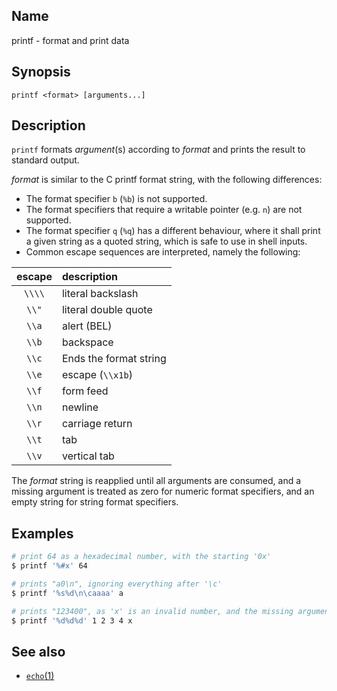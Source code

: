 ## Name

printf - format and print data

## Synopsis

```**sh
printf <format> [arguments...]
```

## Description

`printf` formats _argument_(s) according to _format_ and prints the result to standard output.

_format_ is similar to the C printf format string, with the following differences:
- The format specifier `b` (`%b`) is not supported.
- The format specifiers that require a writable pointer (e.g. `n`) are not supported.
- The format specifier `q` (`%q`) has a different behaviour, where it shall print a given string as a quoted string, which is safe to use in shell inputs.
- Common escape sequences are interpreted, namely the following:

| escape | description |
|   :-:  |    :---     |
|  `\\\\`| literal backslash |
|  `\\"` | literal double quote |
|  `\\a` | alert (BEL) |
|  `\\b` | backspace |
|  `\\c` | Ends the format string |
|  `\\e` | escape (`\\x1b`) |
|  `\\f` | form feed |
|  `\\n` | newline |
|  `\\r` | carriage return |
|  `\\t` | tab |
|  `\\v` | vertical tab |


The _format_ string is reapplied until all arguments are consumed, and a missing argument is treated as zero for numeric format specifiers, and an empty string for string format specifiers.

## Examples

```sh
# print 64 as a hexadecimal number, with the starting '0x'
$ printf '%#x' 64

# prints "a0\n", ignoring everything after '\c'
$ printf '%s%d\n\caaaa' a

# prints "123400", as 'x' is an invalid number, and the missing argument for the last '%d' is treated as zero.
$ printf '%d%d%d' 1 2 3 4 x
```

## See also

* [`echo`(1)](../man1/echo.md)
